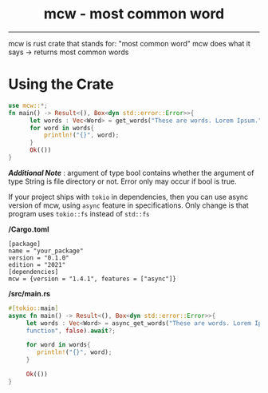 <div align=center>
    <h1>mcw - most common word</h1>
</div>

---

mcw is rust crate that stands for: "most common word"
mcw does what it says -> returns most common words  

# Using the Crate

```rust 
use mcw::*;
fn main() -> Result<(), Box<dyn std::error::Error>>{
      let words : Vec<Word> = get_words("These are words. Lorem Ipsum.", false)?;
      for word in words{
          println!("{}", word);
      }
      Ok(())
}
```

***Additional Note*** : argument of type bool contains whether the argument of type String is
file directory or not. Error only may occur if bool is true.
 
If your project ships with `tokio` in dependencies, then you can use async version of mcw, using
`async` feature in specifications. Only change is that program uses `tokio::fs` instead of
`std::fs`

**/Cargo.toml**
```
[package]
name = "your_package"
version = "0.1.0"
edition = "2021"
[dependencies]
mcw = {version = "1.4.1", features = ["async"]}
```
 **/src/main.rs**
 ```rust 
 #[tokio::main]
 async fn main() -> Result<(), Box<dyn std::error::Error>>{
      let words : Vec<Word> = async_get_words("These are words. Lorem Ipsum. Async Version of
      function", false).await?;

      for word in words{
         println!("{}", word);
      }

      Ok(())
}
```
